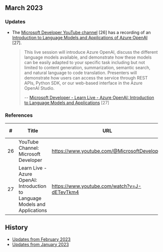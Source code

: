 ## March 2023

### Updates

- The [Microsoft Developer YouTube channel](https://www.youtube.com/@MicrosoftDeveloper) [26] has a recording of an [Introduction to Language Models and Applications of Azure OpenAI](https://www.youtube.com/watch?v=J-dETevTkm4) [27].
    > This live session will introduce Azure OpenAI, discuss the different language models available, and demonstrate how these models can be easily adapted to your specific task including but not limited to content generation, summarization, semantic search, and natural language to code translation. Presenters will demonstrate how users can access the service through REST APIs, Python SDK, or our web-based interface in the Azure OpenAI Studio.
    >
    > -- [Microsoft Developer - Learn Live - Azure OpenAI: Introduction to Language Models and Applications](https://www.youtube.com/watch?v=J-dETevTkm4) [27]

### References

| # | Title | URL | Accessed-On |
| --- | --- | --- | --- | 
| 26 | YouTube Channel: Microsoft Developer | https://www.youtube.com/@MicrosoftDeveloper | 2023-03-01 |
| 27 | Learn Live - Azure OpenAI: Introduction to Language Models and Applications | https://www.youtube.com/watch?v=J-dETevTkm4 | 2023-03-01 |

## History

- [Updates from February 2023](2023-02.md)
- [Updates from January 2023](2023-01.md)
